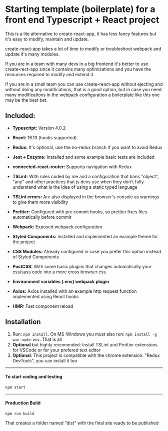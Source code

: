 # Starting template (boilerplate) for a front end Typescript + React project

This is a lite alternative to create-react-app, it has less fancy features but it's easy to modify, maintain and update. 

create-react-app takes a lot of time to modify or troubleshoot webpack and update it's many modules. 

If you are in a team with many devs in a big frontend it's better to use create-rect-app since it contains many optimizations and you have the resources required to modify and extend it.  

If you are in a small team you can use create-react-app without ejecting and without doing any modifications, that is a good option, but in case you need many modifications in the webpack configuration a boilerplate like this one may be the best bet.

## Included:

-  **Typescript:** Version 4.0.2

-  **React:** 16.13 (hooks supported)

-  **Redux:** It's optional, use the no-redux branch if you want to avoid Redux

-  **Jest + Enzyme:** Installed and some example basic tests are included

-  **connected-react-router:** Supports navigation with Redux

-  **TSLint:** With rules coded by me and a configuration that bans "object", "any" and other practices that js devs use when they don't fully understand what is the idea of using a static typed language

-  **TSLint errors:** Are also displayed in the browser's console as warnings to give them more visibility

-  **Prettier:** Configured with pre commit hooks, so prettier fixes files automatically before commit

-  **Webpack:** Exposed webpack configuration

-  **Styled Components:** Installed and implemented an example theme for the project

-  **CSS Modules:** Already configured in case you prefer this option instead of Styled Components

-  **PostCSS:** With some basic plugins that changes automatically your css/sass code into a more cross browser css

-  **Environment variables (.env) webpack plugin**

-  **Axios:** Axios installed with an example http request function implemented using React hooks

-  **HMR:** Fast component reload

## Installation

1. Run: `npm install`. On MS-Windows you must also run: `npm install -g win-node-env`. That is all
2. **Optional** but highly recomended: Install TSLint and Prettier extensions for VSCode or for your prefered text editor
3. **Optional**: This project is compatible with the chrome extension: "Redux DevTools", you can install it too

---

#### To start coding and testing

```
npm start
```

---

#### Production Build

```
npm run build
```

That creates a folder named "dist" with the final site ready to be published
